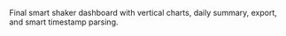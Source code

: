 Final smart shaker dashboard with vertical charts, daily summary, export, and smart timestamp parsing.